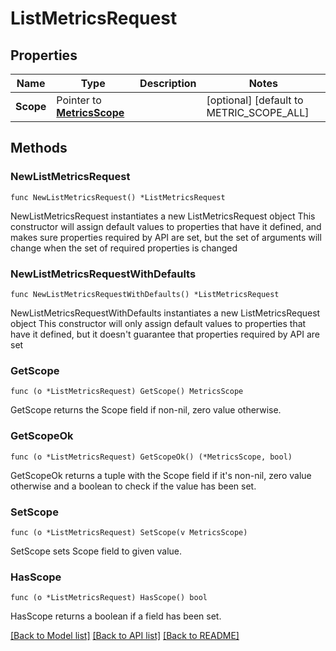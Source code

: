 # ListMetricsRequest

## Properties

Name | Type | Description | Notes
------------ | ------------- | ------------- | -------------
**Scope** | Pointer to [**MetricsScope**](MetricsScope.md) |  | [optional] [default to METRIC_SCOPE_ALL]

## Methods

### NewListMetricsRequest

`func NewListMetricsRequest() *ListMetricsRequest`

NewListMetricsRequest instantiates a new ListMetricsRequest object
This constructor will assign default values to properties that have it defined,
and makes sure properties required by API are set, but the set of arguments
will change when the set of required properties is changed

### NewListMetricsRequestWithDefaults

`func NewListMetricsRequestWithDefaults() *ListMetricsRequest`

NewListMetricsRequestWithDefaults instantiates a new ListMetricsRequest object
This constructor will only assign default values to properties that have it defined,
but it doesn't guarantee that properties required by API are set

### GetScope

`func (o *ListMetricsRequest) GetScope() MetricsScope`

GetScope returns the Scope field if non-nil, zero value otherwise.

### GetScopeOk

`func (o *ListMetricsRequest) GetScopeOk() (*MetricsScope, bool)`

GetScopeOk returns a tuple with the Scope field if it's non-nil, zero value otherwise
and a boolean to check if the value has been set.

### SetScope

`func (o *ListMetricsRequest) SetScope(v MetricsScope)`

SetScope sets Scope field to given value.

### HasScope

`func (o *ListMetricsRequest) HasScope() bool`

HasScope returns a boolean if a field has been set.


[[Back to Model list]](../README.md#documentation-for-models) [[Back to API list]](../README.md#documentation-for-api-endpoints) [[Back to README]](../README.md)



